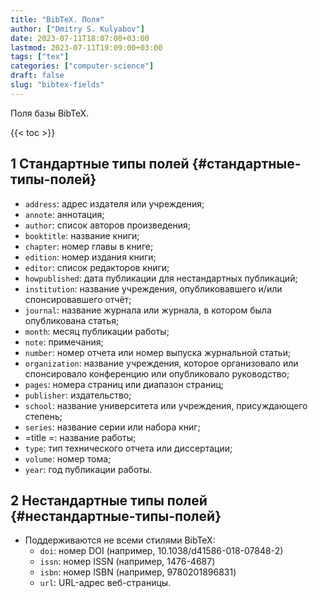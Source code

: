 ```yaml
---
title: "BibTeX. Поля"
author: ["Dmitry S. Kulyabov"]
date: 2023-07-11T18:07:00+03:00
lastmod: 2023-07-11T19:09:00+03:00
tags: ["tex"]
categories: ["computer-science"]
draft: false
slug: "bibtex-fields"
---
```


Поля базы BibTeX.

<!--more-->

{{< toc >}}


## <span class="section-num">1</span> Стандартные типы полей {#стандартные-типы-полей}

-   `address`: адрес издателя или учреждения;
-   `annote`: аннотация;
-   `author`: список авторов произведения;
-   `booktitle`: название книги;
-   `chapter`: номер главы в книге;
-   `edition`: номер издания книги;
-   `editor`: список редакторов книги;
-   `howpublished`: дата публикации для нестандартных публикаций;
-   `institution`: название учреждения, опубликовавшего и/или спонсировавшего отчёт;
-   `journal`: название журнала или журнала, в котором была опубликована статья;
-   `month`: месяц публикации работы;
-   `note`: примечания;
-   `number`: номер отчета или номер выпуска журнальной статьи;
-   `organization`: название учреждения, которое организовало или спонсировало конференцию или опубликовало руководство;
-   `pages`: номера страниц или диапазон страниц;
-   `publisher`: издательство;
-   `school`: название университета или учреждения, присуждающего степень;
-   `series`: название серии или набора книг;
-   =title =: название работы;
-   `type`: тип технического отчета или диссертации;
-   `volume`: номер тома;
-   `year`: год публикации работы.


## <span class="section-num">2</span> Нестандартные типы полей {#нестандартные-типы-полей}

-   Поддерживаются не всеми стилями BibTeX:
    -   `doi`: номер DOI (например, 10.1038/d41586-018-07848-2)
    -   `issn`: номер ISSN (например, 1476-4687)
    -   `isbn`: номер ISBN (например, 9780201896831)
    -   `url`: URL-адрес веб-страницы.
